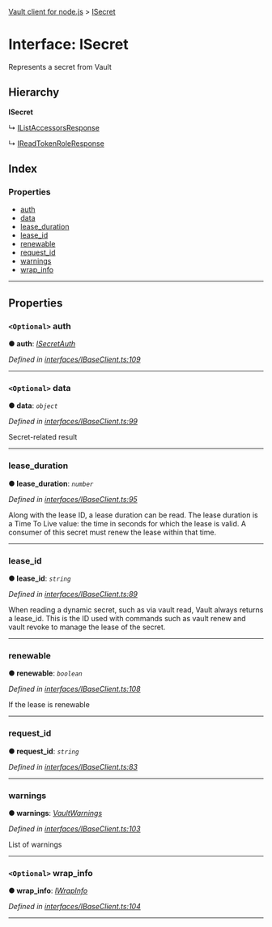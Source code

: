 [Vault client for node.js](../README.md) > [ISecret](../interfaces/isecret.md)

# Interface: ISecret

Represents a secret from Vault

## Hierarchy

**ISecret**

↳  [IListAccessorsResponse](itokenauth.ilistaccessorsresponse.md)

↳  [IReadTokenRoleResponse](itokenauth.ireadtokenroleresponse.md)

## Index

### Properties

* [auth](isecret.md#auth)
* [data](isecret.md#data)
* [lease_duration](isecret.md#lease_duration)
* [lease_id](isecret.md#lease_id)
* [renewable](isecret.md#renewable)
* [request_id](isecret.md#request_id)
* [warnings](isecret.md#warnings)
* [wrap_info](isecret.md#wrap_info)

---

## Properties

<a id="auth"></a>

### `<Optional>` auth

**● auth**: *[ISecretAuth](isecretauth.md)*

*Defined in [interfaces/IBaseClient.ts:109](https://github.com/theogravity/vault-tacular/blob/ffc4ac1/src/interfaces/IBaseClient.ts#L109)*

___
<a id="data"></a>

### `<Optional>` data

**● data**: *`object`*

*Defined in [interfaces/IBaseClient.ts:99](https://github.com/theogravity/vault-tacular/blob/ffc4ac1/src/interfaces/IBaseClient.ts#L99)*

Secret-related result

___
<a id="lease_duration"></a>

###  lease_duration

**● lease_duration**: *`number`*

*Defined in [interfaces/IBaseClient.ts:95](https://github.com/theogravity/vault-tacular/blob/ffc4ac1/src/interfaces/IBaseClient.ts#L95)*

Along with the lease ID, a lease duration can be read. The lease duration is a Time To Live value: the time in seconds for which the lease is valid. A consumer of this secret must renew the lease within that time.

___
<a id="lease_id"></a>

###  lease_id

**● lease_id**: *`string`*

*Defined in [interfaces/IBaseClient.ts:89](https://github.com/theogravity/vault-tacular/blob/ffc4ac1/src/interfaces/IBaseClient.ts#L89)*

When reading a dynamic secret, such as via vault read, Vault always returns a lease\_id. This is the ID used with commands such as vault renew and vault revoke to manage the lease of the secret.

___
<a id="renewable"></a>

###  renewable

**● renewable**: *`boolean`*

*Defined in [interfaces/IBaseClient.ts:108](https://github.com/theogravity/vault-tacular/blob/ffc4ac1/src/interfaces/IBaseClient.ts#L108)*

If the lease is renewable

___
<a id="request_id"></a>

###  request_id

**● request_id**: *`string`*

*Defined in [interfaces/IBaseClient.ts:83](https://github.com/theogravity/vault-tacular/blob/ffc4ac1/src/interfaces/IBaseClient.ts#L83)*

___
<a id="warnings"></a>

###  warnings

**● warnings**: *[VaultWarnings](../#vaultwarnings)*

*Defined in [interfaces/IBaseClient.ts:103](https://github.com/theogravity/vault-tacular/blob/ffc4ac1/src/interfaces/IBaseClient.ts#L103)*

List of warnings

___
<a id="wrap_info"></a>

### `<Optional>` wrap_info

**● wrap_info**: *[IWrapInfo](iwrapinfo.md)*

*Defined in [interfaces/IBaseClient.ts:104](https://github.com/theogravity/vault-tacular/blob/ffc4ac1/src/interfaces/IBaseClient.ts#L104)*

___

